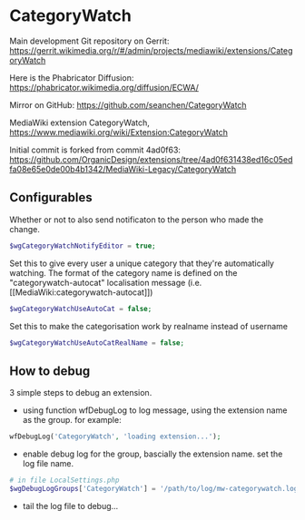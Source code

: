 # CategoryWatch

Main development Git repository on Gerrit: https://gerrit.wikimedia.org/r/#/admin/projects/mediawiki/extensions/CategoryWatch

Here is the Phabricator Diffusion: https://phabricator.wikimedia.org/diffusion/ECWA/

Mirror on GitHub: https://github.com/seanchen/CategoryWatch

MediaWiki extension CategoryWatch, https://www.mediawiki.org/wiki/Extension:CategoryWatch

Initial commit is forked from commit 4ad0f63:
https://github.com/OrganicDesign/extensions/tree/4ad0f631438ed16c05edfa08e65e0de00b4b1342/MediaWiki-Legacy/CategoryWatch

## Configurables

Whether or not to also send notificaton to the person who made the change.
```php
$wgCategoryWatchNotifyEditor = true;
```

Set this to give every user a unique category that they're automatically watching. The format of the category name is defined on the "categorywatch-autocat" localisation message (i.e. [[MediaWiki:categorywatch-autocat]])
```php
$wgCategoryWatchUseAutoCat = false;
```

Set this to make the categorisation work by realname instead of username
```php
$wgCategoryWatchUseAutoCatRealName = false;
```

## How to debug

3 simple steps to debug an extension.

* using function wfDebugLog to log message,
  using the extension name as the group. for example:
```php
wfDebugLog('CategoryWatch', 'loading extension...');
```
* enable debug log for the group, bascially the extension name.
  set the log file name.
```php
# in file LocalSettings.php
$wgDebugLogGroups['CategoryWatch'] = '/path/to/log/mw-categorywatch.log';
```
* tail the log file to debug...
